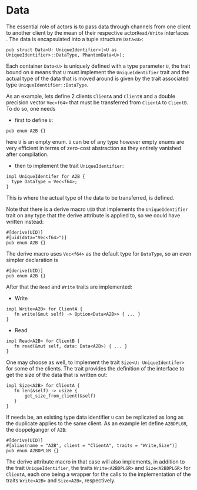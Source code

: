 # Data

The essential role of actors is to pass data through channels from one client to another client by the mean of their respective actor`Read/Write` interfaces .
The data is encapsulated into a tuple structure `Data<U>`:
```rust,no_run,noplayground
pub struct Data<U: UniqueIdentifier>(<U as UniqueIdentifier>::DataType, PhantomData<U>);
```
Each container `Data<U>` is uniquely defined with a type parameter `U`,
the trait bound on `U` means that `U` must implement the `UniqueIdentifier` trait and the actual type of the data 
that is moved around is given by the trait associated type `UniqueIdentifier::DataType`.

As an example, lets define 2 clients `ClientA` and `ClientB` and a double precision vector `Vec<f64>` that must be transferred from `ClientA` to `ClientB`.
To do so, one needs 
 * first to define `U`:
 ```rust,no_run,noplayground
pub enum A2B {}
```
here `U` is an empty enum. `U` can be of any type however empty enums are very efficient in terms of zero-cost abstraction as they entirely vanished after compilation.
 * then to implement the trait `UniqueIdentifier`:
  ```rust,no_run,noplayground
impl UniqueIdentifer for A2B {
    type DataType = Vec<f64>;
}

```
This is where the actual type of the data to be transferred, is defined.

Note that there is a derive macro `UID` that implements the `UniqueIdentifier` trait on any type that the derive attribute is applied to, so we could have written instead:
 ```rust,no_run,noplayground
#[derive(UID)]
#[uid(data="Vec<f64>")]
pub enum A2B {}
```
The derive macro uses `Vec<f64>` as the default type for `DataType`, so an even simpler declaration is
```rust,no_run,noplayground
#[derive(UID)]
pub enum A2B {}
```

After that the `Read` and `Write` traits are implemented:
 * Write
 ```rust,no_run,noplayground
impl Write<A2B> for ClientA {
    fn write(&mut self) -> Option<Data<A2B>> { ... }
}
```
 * Read
 ```rust,no_run,noplayground
impl Read<A2B> for ClientB {
    fn read(&mut self, data: Data<A2B>) { ... }
}
```

One may choose as well, to implement the trait `Size<U: UniqueIdentifer>` for some of the clients.
The trait provides the definition of the interface to get the size of the data that is written out:
 ```rust,no_run,noplayground
impl Size<A2B> for ClientA {
    fn len(&self) -> usize {
        get_size_from_client(&self)
    }
}
```

If needs be, an existing type data identifier `U` can be replicated as long as the duplicate applies to the same client.
As an example let define `A2BDPLGR`, the doppelganger of `A2B`:
 ```rust,no_run,noplayground
#[derive(UID)]
#[alias(name = "A2B", client = "ClientA", traits = "Write,Size")]
pub enum A2BDPLGR {}
```
The derive attribute macro in that case will also implements, in addition to the trait `UniqueIdentifier`,
 the traits `Write<A2BDPLGR>` and `Size<A2BDPLGR>` for `ClientA`,
each one being a wrapper for the calls to the implementation of the traits `Write<A2B>` and `Size<A2B>`, respectively.